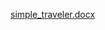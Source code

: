 [simple_traveler.docx](https://github.com/Masterblaster1985/simple_traveler/files/15369725/simple_traveler.docx)
